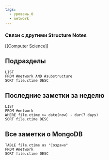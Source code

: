 ```yaml
---
tags:
  - уровень_0
  - network
---
```

### Связи с другими Structure Notes

[[Computer Science]]

## Подразделы

```dataview
LIST
FROM #network AND #substructure  
SORT file.ctime DESC
```

## Последние заметки за неделю

```dataview
LIST
FROM #network  
WHERE file.ctime >= date(now) - dur(7 days)
SORT file.ctime DESC
```

## Все заметки о MongoDB

```dataview
TABLE file.ctime as "Создана"
FROM #network 
SORT file.ctime DESC
```
